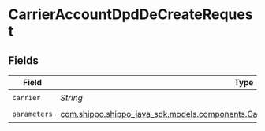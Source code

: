 # CarrierAccountDpdDeCreateRequest


## Fields

| Field                                                                                                                                                            | Type                                                                                                                                                             | Required                                                                                                                                                         | Description                                                                                                                                                      | Example                                                                                                                                                          |
| ---------------------------------------------------------------------------------------------------------------------------------------------------------------- | ---------------------------------------------------------------------------------------------------------------------------------------------------------------- | ---------------------------------------------------------------------------------------------------------------------------------------------------------------- | ---------------------------------------------------------------------------------------------------------------------------------------------------------------- | ---------------------------------------------------------------------------------------------------------------------------------------------------------------- |
| `carrier`                                                                                                                                                        | *String*                                                                                                                                                         | :heavy_check_mark:                                                                                                                                               | N/A                                                                                                                                                              | dpd_de                                                                                                                                                           |
| `parameters`                                                                                                                                                     | [com.shippo.shippo_java_sdk.models.components.CarrierAccountDpdDeCreateRequestParameters](../../models/components/CarrierAccountDpdDeCreateRequestParameters.md) | :heavy_check_mark:                                                                                                                                               | N/A                                                                                                                                                              |                                                                                                                                                                  |